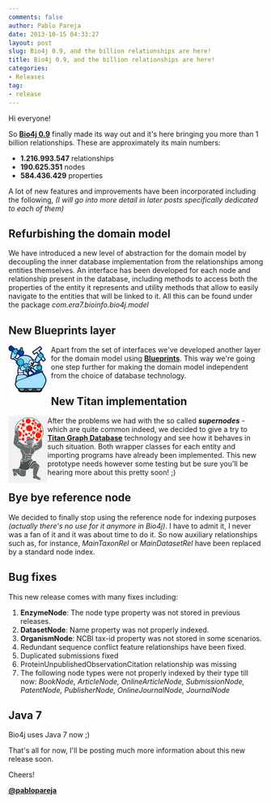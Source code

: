 ```yaml
---
comments: false
author: Pablo Pareja
date: 2013-10-15 04:33:27
layout: post
slug: Bio4j 0.9, and the billion relationships are here!
title: Bio4j 0.9, and the billion relationships are here!
categories:
- Releases
tag:
- release
---
```


Hi everyone!

So [**Bio4j 0.9**](https://github.com/bio4j/Bio4j/wiki/Bio4j-0.9) finally made its way out and it's here bringing you more than 1 billion relationships. These are approximately its main numbers:

- **1.216.993.547** relationships
- **190.625.351** nodes
- **584.436.429** properties

A lot of new features and improvements have been incorporated including the following, _(I will go into more detail in later posts specifically dedicated to each of them)_

## Refurbishing the domain model

We have introduced a new level of abstraction for the domain model by decoupling the inner database implementation from the relationships among entities themselves. An interface has been developed for each node and relationship present in the database, including methods to access both the properties of the entity it represents and utility methods that allow to easily navigate to the entities that will be linked to it. 
All this can be found under the package _com.era7.bioinfo.bio4j.model_

## New Blueprints layer

<img src="/images/blueprints.png" style="float:left"> Apart from the set of interfaces we've developed another layer for the domain model using [**Blueprints**](http://blueprints.tinkerpop.com/). This way we're going one step further for making the domain model independent from the choice of database technology.

## New Titan implementation

<img src="/images/titan.png" style="float:left"> After the problems we had with the so called _**supernodes**_ - which are quite common indeed, we decided to give a try to [**Titan Graph Database**](http://thinkaurelius.github.io/titan/) technology and see how it behaves in such situation. Both wrapper classes for each entity and importing programs have already been implemented. This new prototype needs however some testing but be sure you'll be hearing more about this pretty soon! ;)

## Bye bye reference node

We decided to finally stop using the reference node for indexing purposes _(actually there's no use for it anymore in Bio4j)_. I have to admit it, I never was a fan of it and it was about time to do it. So now auxiliary relationships such as, for instance, _MainTaxonRel_ or _MainDatasetRel_ have been replaced by a standard node index.

## Bug fixes

This new release comes with many fixes including:

1. **EnzymeNode**: The node type property was not stored in previous releases.
2. **DatasetNode**: Name property was not properly indexed. 
3. **OrganismNode**: NCBI tax-id property was not stored in some scenarios.
4. Redundant sequence conflict feature relationships have been fixed.
5. Duplicated submissions fixed
6. ProteinUnpublishedObservationCitation relationship was missing
7. The following node types were not properly indexed by their type till now: _BookNode, ArticleNode, OnlineArticleNode, SubmissionNode, PatentNode, PublisherNode, OnlineJournalNode, JournalNode_

## Java 7

Bio4j uses Java 7 now ;)

That's all for now, I'll be posting much more information about this new release soon.

Cheers!

[**@pablopareja**](http://twitter.com/pablopareja)



